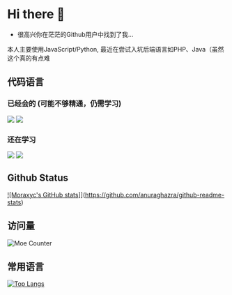 # Hi there 👋

 - 很高兴你在茫茫的Github用户中找到了我...

本人主要使用JavaScript/Python, 最近在尝试入坑后端语言如PHP、Java（虽然这个真的有点难

## 代码语言

### 已经会的 (可能不够精通，仍需学习)
![](https://img.shields.io/badge/-JavaScript-FFDA3E?style=flat-square&logo=JavaScript&logoColor=fff)
![](https://img.shields.io/badge/-Python-333399?style=flat-square&logo=Python&logoColor=fff)

### 还在学习
![](https://img.shields.io/badge/-Java-CC9900?style=flat-square&logo=openjdk&logoColor=fff)
![](https://img.shields.io/badge/-Golang-359CD6.svg?style=flat-square&logo=Go&logoColor=fff)

## Github Status

[![Moraxyc's GitHub stats]](https://github-readme-stats.vercel.app/api?username=Moraxyc&count_private=true&theme=github_dark)](https://github.com/anuraghazra/github-readme-stats)

## 访问量
![Moe Counter](https://count.getloli.com/get/@Moraxyc?theme=rule34)

## 常用语言
[![Top Langs](https://github-readme-stats.vercel.app/api/top-langs/?username=Moraxyc&layout=compact)](https://github.com/anuraghazra/github-readme-stats)

<!--
**Moraxyc/Moraxyc** is a ✨ _special_ ✨ repository because its `README.md` (this file) appears on your GitHub profile.

Here are some ideas to get you started:

- 🔭 I’m currently working on ...
- 🌱 I’m currently learning ...
- 👯 I’m looking to collaborate on ...
- 🤔 I’m looking for help with ...
- 💬 Ask me about ...
- 📫 How to reach me: ...
- 😄 Pronouns: ...
- ⚡ Fun fact: ...
-->

